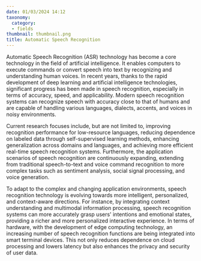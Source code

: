 ```yaml
---
date: 01/03/2024 14:12
taxonomy:
  category:
  - fields
thumbnail: thumbnail.png
title: Automatic Speech Recognition
---
```


Automatic Speech Recognition (ASR) technology has become a core technology in the field of artificial intelligence. It enables computers to execute commands or convert speech into text by recognizing and understanding human voices. In recent years, thanks to the rapid development of deep learning and artificial intelligence technologies, significant progress has been made in speech recognition, especially in terms of accuracy, speed, and applicability. Modern speech recognition systems can recognize speech with accuracy close to that of humans and are capable of handling various languages, dialects, accents, and voices in noisy environments.

Current research focuses include, but are not limited to, improving recognition performance for low-resource languages, reducing dependence on labeled data through self-supervised learning methods, enhancing generalization across domains and languages, and achieving more efficient real-time speech recognition systems. Furthermore, the application scenarios of speech recognition are continuously expanding, extending from traditional speech-to-text and voice command recognition to more complex tasks such as sentiment analysis, social signal processing, and voice generation.

To adapt to the complex and changing application environments, speech recognition technology is evolving towards more intelligent, personalized, and context-aware directions. For instance, by integrating context understanding and multimodal information processing, speech recognition systems can more accurately grasp users' intentions and emotional states, providing a richer and more personalized interactive experience. In terms of hardware, with the development of edge computing technology, an increasing number of speech recognition functions are being integrated into smart terminal devices. This not only reduces dependence on cloud processing and lowers latency but also enhances the privacy and security of user data.
